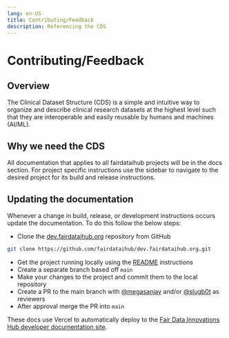 ```yaml
---
lang: en-US
title: Contributing/Feedback
description: Referencing the CDS
---
```


# Contributing/Feedback

## Overview

The Clinical Dataset Structure (CDS) is a simple and intuitive way to organize and describe clinical research datasets at the highest level such that they are interoperable and easily reusable by humans and machines (AI/ML).

## Why we need the CDS

All documentation that applies to all fairdataihub projects will be in the docs section.
For project specific instructions use the sidebar to navigate to the desired project for its build and release instructions.

## Updating the documentation

Whenever a change in build, release, or development instructions occurs update the documentation. To do this follow the below steps:

- Clone the [dev.fairdataihub.org](https://github.com/AI-READI/cds-specification.git) repository from GitHub

```sh
git clone https://github.com/fairdataihub/dev.fairdataihub.org.git
```

- Get the project running locally using the [README](/docs/about.md) instructions
- Create a separate branch based off `main`
- Make your changes to the project and commit them to the local repository
- Create a PR to the main branch with [@megasanjay](https://github.com/megasanjay) and/or [@slugb0t](https://github.com/slugb0t) as reviewers
- After approval merge the PR into `main`

These docs use Vercel to automatically deploy to the [Fair Data Innovations Hub developer documentation site](https://dev.fairdataihub.org/).
